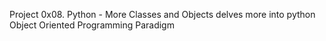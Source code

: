 Project 0x08. Python - More Classes and Objects delves more into python Object Oriented Programming Paradigm
